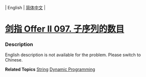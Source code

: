| English | [简体中文](README.md) |

# [剑指 Offer II 097. 子序列的数目](https://leetcode-cn.com/problems/21dk04)
 ### Description
<p>English description is not available for the problem. Please switch to Chinese.</p>

**Related Topics**  [String](https://leetcode-cn.com/tag/string) [Dynamic Programming](https://leetcode-cn.com/tag/dynamic-programming) 